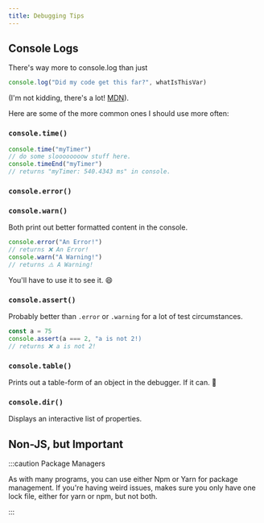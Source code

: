 ```yaml
---
title: Debugging Tips 
---
```

## Console Logs
There's way more to console.log than just
```javascript
console.log("Did my code get this far?", whatIsThisVar)
```
(I'm not kidding, there's a lot! [MDN](https://developer.mozilla.org/en-US/docs/Web/API/console)).

Here are some of the more common ones I should use more often:
### `console.time()`
```javascript
console.time("myTimer")
// do some sloooooooow stuff here.
console.timeEnd("myTimer")
// returns "myTimer: 540.4343 ms" in console.
```
### `console.error()`
### `console.warn()`
Both print out better formatted content in the console.
```javascript
console.error("An Error!")
// returns ❌ An Error!
console.warn("A Warning!")
// returns ⚠️ A Warning!
```
You'll have to use it to see it. 😄
### `console.assert()`
Probably better than `.error` or `.warning` for a lot of test circumstances.
```javascript
const a = 75
console.assert(a === 2, "a is not 2!)
// returns ❌ a is not 2!
```
### `console.table()`
Prints out a table-form of an object in the debugger. If it can. 🤔

### `console.dir()`
Displays an interactive list of properties.

## Non-JS, but Important
:::caution Package Managers

As with many programs, you can use either Npm or Yarn for package management. If you're having weird issues, makes sure you only have one lock file, either for yarn or npm, but not both.

:::
